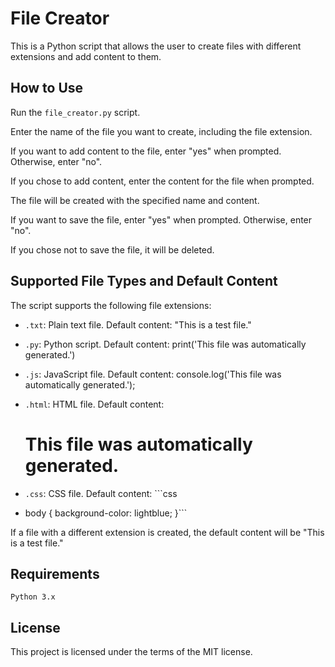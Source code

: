 # File Creator
This is a Python script that allows the user to create files with different extensions and add content to them.

## How to Use
Run the `file_creator.py` script.

Enter the name of the file you want to create, including the file extension.

If you want to add content to the file, enter "yes" when prompted. Otherwise, enter "no".

If you chose to add content, enter the content for the file when prompted.

The file will be created with the specified name and content.

If you want to save the file, enter "yes" when prompted. Otherwise, enter "no".

If you chose not to save the file, it will be deleted.

## Supported File Types and Default Content
The script supports the following file extensions:

- `.txt`: Plain text file. Default content: "This is a test file."

- `.py`: Python script. Default content: print('This file was automatically generated.')

- `.js`: JavaScript file. Default content: console.log('This file was automatically generated.');

- `.html`: HTML file. Default content: <html><body><h1>This file was automatically generated.</h1></body></html>

- `.css`: CSS file. Default content: ```css
- body { background-color: lightblue; }```

If a file with a different extension is created, the default content will be "This is a test file."

## Requirements
`Python 3.x`

## License

This project is licensed under the terms of the MIT license.



